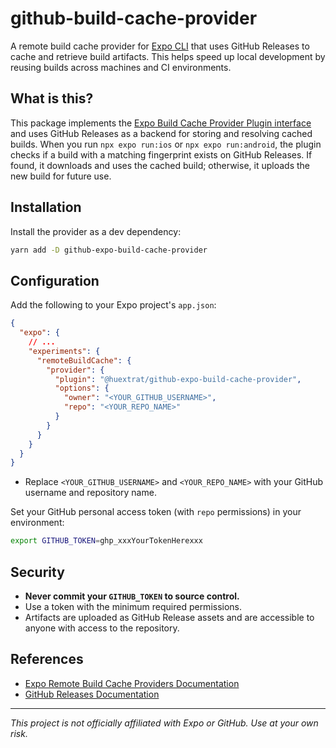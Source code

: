 # github-build-cache-provider

A remote build cache provider for [Expo CLI](https://docs.expo.dev/guides/cache-builds-remotely/) that uses GitHub Releases to cache and retrieve build artifacts. This helps speed up local development by reusing builds across machines and CI environments.

## What is this?

This package implements the [Expo Build Cache Provider Plugin interface](https://docs.expo.dev/guides/cache-builds-remotely/) and uses GitHub Releases as a backend for storing and resolving cached builds. When you run `npx expo run:ios` or `npx expo run:android`, the plugin checks if a build with a matching fingerprint exists on GitHub Releases. If found, it downloads and uses the cached build; otherwise, it uploads the new build for future use.

## Installation

Install the provider as a dev dependency:

```sh
yarn add -D github-expo-build-cache-provider
```

## Configuration

Add the following to your Expo project's `app.json`:

```json
{
  "expo": {
    // ...
    "experiments": {
      "remoteBuildCache": {
        "provider": {
          "plugin": "@huextrat/github-expo-build-cache-provider",
          "options": {
            "owner": "<YOUR_GITHUB_USERNAME>",
            "repo": "<YOUR_REPO_NAME>"
          }
        }
      }
    }
  }
}
```

- Replace `<YOUR_GITHUB_USERNAME>` and `<YOUR_REPO_NAME>` with your GitHub username and repository name.

Set your GitHub personal access token (with `repo` permissions) in your environment:

```sh
export GITHUB_TOKEN=ghp_xxxYourTokenHerexxx
```

## Security

- **Never commit your `GITHUB_TOKEN` to source control.**
- Use a token with the minimum required permissions.
- Artifacts are uploaded as GitHub Release assets and are accessible to anyone with access to the repository.

## References

- [Expo Remote Build Cache Providers Documentation](https://docs.expo.dev/guides/cache-builds-remotely/)
- [GitHub Releases Documentation](https://docs.github.com/en/repositories/releasing-projects-on-github/about-releases)

---

*This project is not officially affiliated with Expo or GitHub. Use at your own risk.*
